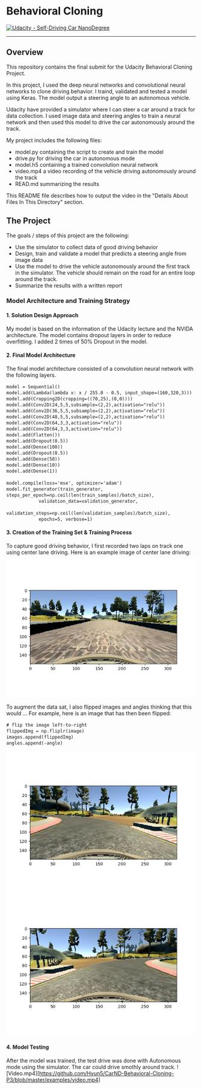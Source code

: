 # **Behavioral Cloning** 

[![Udacity - Self-Driving Car NanoDegree](https://s3.amazonaws.com/udacity-sdc/github/shield-carnd.svg)](http://www.udacity.com/drive)

---

[//]: # (Image References)

[image1]: ./examples/center_drive.png "Center Drive"
[image2]: ./examples/original_image.png "Normal Image"
[image3]: ./examples/flipped_image.png "Flipped Image"
[image4]: ./examples/video.mp4 "video file"


Overview
---
This repository contains the final submit for the Udacity Behavioral Cloning Project.

In this project, I used the deep neural networks and convolutional neural networks to clone driving behavior. I traind, validated and tested a model using Keras. The model output a steering angle to an autonomous vehicle.

Udacity have provided a simulator where I can steer a car around a track for data collection. I used image data and steering angles to train a neural network and then used this model to drive the car autonomously around the track.

My project includes the following files:
* model.py containing the script to create and train the model
* drive.py for driving the car in autonomous mode
* model.h5 containing a trained convolution neural network 
* video.mp4 a video recording of the vehicle driving autonomously around the track
* READ.md summarizing the results

This README file describes how to output the video in the "Details About Files In This Directory" section.


The Project
---
The goals / steps of this project are the following:
* Use the simulator to collect data of good driving behavior 
* Design, train and validate a model that predicts a steering angle from image data
* Use the model to drive the vehicle autonomously around the first track in the simulator. The vehicle should remain on the road for an entire loop around the track.
* Summarize the results with a written report


### Model Architecture and Training Strategy

#### 1. Solution Design Approach

My model is based on the information of the Udacity lecture and the NVIDA architecture. The model contains dropout layers in order to reduce overfitting. I added 2 times of 50% Dropout in the model.

#### 2. Final Model Architecture

The final model architecture consisted of a convolution neural network with the following layers.

```
model = Sequential()
model.add(Lambda(lambda x: x / 255.0 - 0.5, input_shape=(160,320,3)))
model.add(Cropping2D(cropping=((70,25),(0,0))))
model.add(Conv2D(24,5,5,subsample=(2,2),activation="relu"))
model.add(Conv2D(36,5,5,subsample=(2,2),activation="relu"))
model.add(Conv2D(48,5,5,subsample=(2,2),activation="relu"))
model.add(Conv2D(64,3,3,activation="relu"))
model.add(Conv2D(64,3,3,activation="relu"))
model.add(Flatten())
model.add(Dropout(0.5))
model.add(Dense(100))
model.add(Dropout(0.5))
model.add(Dense(50))
model.add(Dense(10))
model.add(Dense(1))

model.compile(loss='mse', optimizer='adam')
model.fit_generator(train_generator, steps_per_epoch=np.ceil(len(train_samples)/batch_size),
            validation_data=validation_generator,
            validation_steps=np.ceil(len(validation_samples)/batch_size),
            epochs=5, verbose=1)
```
#### 3. Creation of the Training Set & Training Process

To capture good driving behavior, I first recorded two laps on track one using center lane driving. Here is an example image of center lane driving:
![alt text][image1]

To augment the data sat, I also flipped images and angles thinking that this would ... For example, here is an image that has then been flipped:
```
# flip the image left-to-right
flippedImg = np.fliplr(image)
images.append(flippedImg)
angles.append(-angle)
```
![alt text][image2]
![alt text][image3]

#### 4. Model Testing

After the model was trained, the test drive was done with Autonomous mode using the simulator. The car could drive smothly around track.
![Video.mp4][https://github.com/Hyun5/CarND-Behavioral-Cloning-P3/blob/master/examples/video.mp4]




